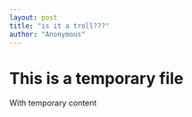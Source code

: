 ```yaml
---
layout: post
title: "is it a troll???"
author: "Anonymous"
---
```


# This is a temporary file

With temporary content
